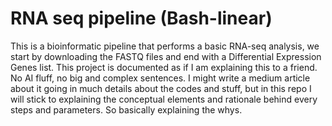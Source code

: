 # RNA seq pipeline (Bash-linear)

This is a bioinformatic pipeline that performs a basic RNA-seq analysis, we start by downloading the FASTQ files and end with a Differential Expression Genes list.
This project is documented as if I am explaining this to a friend. No AI fluff, no big  and complex sentences.
I might write a medium article about it going in much details about the codes and stuff, but in this repo I will stick to explaining the conceptual elements and rationale behind every steps and parameters. So basically explaining the whys.
